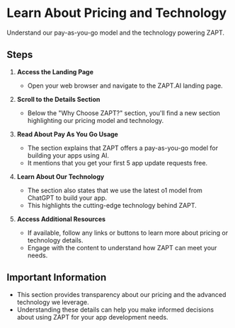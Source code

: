 # Learn About Pricing and Technology

Understand our pay-as-you-go model and the technology powering ZAPT.

## Steps

1. **Access the Landing Page**

   - Open your web browser and navigate to the ZAPT.AI landing page.

2. **Scroll to the Details Section**

   - Below the "Why Choose ZAPT?" section, you'll find a new section highlighting our pricing model and technology.

3. **Read About Pay As You Go Usage**

   - The section explains that ZAPT offers a pay-as-you-go model for building your apps using AI.
   - It mentions that you get your first 5 app update requests free.

4. **Learn About Our Technology**

   - The section also states that we use the latest o1 model from ChatGPT to build your app.
   - This highlights the cutting-edge technology behind ZAPT.

5. **Access Additional Resources**

   - If available, follow any links or buttons to learn more about pricing or technology details.
   - Engage with the content to understand how ZAPT can meet your needs.

## Important Information

- This section provides transparency about our pricing and the advanced technology we leverage.
- Understanding these details can help you make informed decisions about using ZAPT for your app development needs.